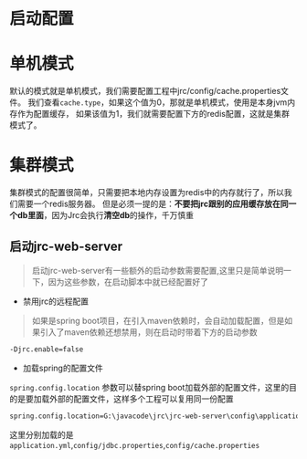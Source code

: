 # 启动配置

# 单机模式
默认的模式就是单机模式，我们需要配置工程中jrc/config/cache.properties文件。
我们查看``cache.type``，如果这个值为0，那就是单机模式，使用是本身jvm内存作为配置缓存，
如果该值为1，我们就需要配置下方的redis配置，这就是集群模式了。

# 集群模式
集群模式的配置很简单，只需要把本地内存设置为redis中的内存就行了，所以我们需要一个redis服务器。
但是必须一提的是：**不要把jrc跟别的应用缓存放在同一个db里面**，因为Jrc会执行**清空db**的操作，千万慎重


## 启动jrc-web-server
> 启动jrc-web-server有一些额外的启动参数需要配置,这里只是简单说明一下，因为这些参数，在启动脚本中就已经配置好了

- 禁用jrc的远程配置

> 如果是spring boot项目，在引入maven依赖时，会自动加载配置，但是如果引入了maven依赖还想禁用，则在启动时带着下方的启动参数

```bash
-Djrc.enable=false
```

- 加载spring的配置文件

``spring.config.location`` 参数可以替spring boot加载外部的配置文件，这里的目的是要加载外部的配置文件，这样多个工程可以复用同一份配置
```bash
spring.config.location=G:\javacode\jrc\jrc-web-server\config\application.yml,G:\javacode\jrc\config\jdbc.properties
```

这里分别加载的是``application.yml``,``config/jdbc.properties``,``config/cache.properties``